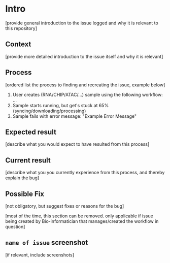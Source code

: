 # Intro

[provide general introduction to the issue logged and why it is relevant to this repository]



## Context

[provide more detailed introduction to the issue itself and why it is relevant]

## Process

[ordered list the process to finding and recreating the issue, example below]

1. User creates (RNA/CHIP/ATAC/...) sample using the following workflow: ...
2. Sample starts running, but get's stuck at 65% (syncing/downloading/processing)
3. Sample fails with error message: "Example Error Message"

## Expected result

[describe what you would expect to have resulted from this process]

## Current result

[describe what you you currently experience from this process, and thereby explain the bug]

## Possible Fix

[not obligatory, but suggest fixes or reasons for the bug]

[most of the time, this section can be removed. only applicable if issue being created by Bio-informatician that manages/created the workflow in question]

## `name of issue` screenshot

[if relevant, include screenshots]
